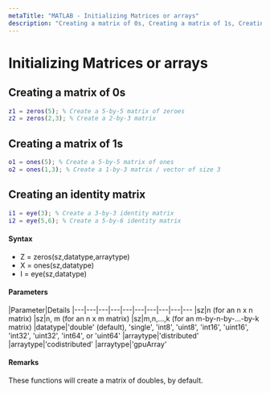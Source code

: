 ```yaml
---
metaTitle: "MATLAB - Initializing Matrices or arrays"
description: "Creating a matrix of 0s, Creating a matrix of 1s, Creating an identity matrix"
---
```


# Initializing Matrices or arrays




## Creating a matrix of 0s


```matlab
z1 = zeros(5); % Create a 5-by-5 matrix of zeroes
z2 = zeros(2,3); % Create a 2-by-3 matrix

```



## Creating a matrix of 1s


```matlab
o1 = ones(5); % Create a 5-by-5 matrix of ones
o2 = ones(1,3); % Create a 1-by-3 matrix / vector of size 3

```



## Creating an identity matrix


```matlab
i1 = eye(3); % Create a 3-by-3 identity matrix
i2 = eye(5,6); % Create a 5-by-6 identity matrix

```



#### Syntax


- Z = zeros(sz,datatype,arraytype)
- X = ones(sz,datatype)
- I = eye(sz,datatype)



#### Parameters


|Parameter|Details
|---|---|---|---|---|---|---|---|---|---
|sz|n (for an n x n matrix)
|sz|n, m (for an n x m matrix)
|sz|m,n,...,k (for an m-by-n-by-...-by-k matrix)
|datatype|'double' (default), 'single', 'int8', 'uint8', 'int16', 'uint16', 'int32', 'uint32', 'int64', or 'uint64'
|arraytype|'distributed'
|arraytype|'codistributed'
|arraytype|'gpuArray'



#### Remarks


These functions will create a matrix of doubles, by default.

